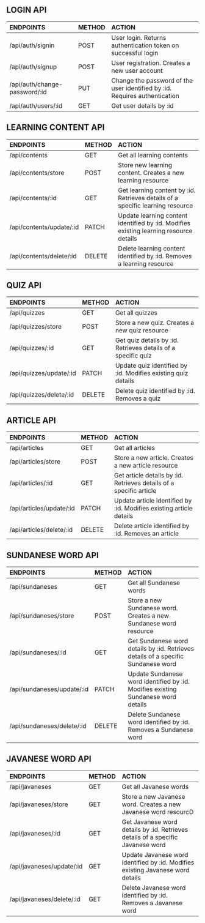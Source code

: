 ## LOGIN API 
| ENDPOINTS | METHOD | ACTION |
| :--------- | :--------- | :--------- |
| /api/auth/signin | POST | User login. Returns authentication token on successful login |
| /api/auth/signup | POST | User registration. Creates a new user account |
| /api/auth/change-password/:id | PUT | Change the password of the user identified by :id. Requires authentication |
| /api/auth/users/:id | GET | Get user details by :id |

## LEARNING CONTENT API 
| ENDPOINTS | METHOD | ACTION |
| :--------- | :--------- | :--------- |
| /api/contents | GET | Get all learning contents |
| /api/contents/store | POST | Store new learning content. Creates a new learning resource |
| /api/contents/:id | GET | Get learning content by :id. Retrieves details of a specific learning resource |
| /api/contents/update/:id | PATCH | Update learning content identified by :id. Modifies existing learning resource details |
| /api/contents/delete/:id | DELETE | Delete learning content identified by :id. Removes a learning resource |

## QUIZ API 
| ENDPOINTS | METHOD | ACTION |
| :--------- | :--------- | :--------- |
| /api/quizzes | GET | Get all quizzes |
| /api/quizzes/store | POST | Store a new quiz. Creates a new quiz resource |
| /api/quizzes/:id | GET | Get quiz details by :id. Retrieves details of a specific quiz |
| /api/quizzes/update/:id | PATCH | Update quiz identified by :id. Modifies existing quiz details |
| /api/quizzes/delete/:id | DELETE | Delete quiz identified by :id. Removes a quiz |

## ARTICLE API 
| ENDPOINTS | METHOD | ACTION |
| :--------- | :--------- | :--------- |
| /api/articles | GET | Get all articles |
| /api/articles/store | POST | Store a new article. Creates a new article resource |
| /api/articles/:id | GET | Get article details by :id. Retrieves details of a specific article |
| /api/articles/update/:id | PATCH | Update article identified by :id. Modifies existing article details |
| /api/articles/delete/:id | DELETE | Delete article identified by :id. Removes an article |

## SUNDANESE WORD API 
| ENDPOINTS | METHOD | ACTION |
| :--------- | :--------- | :--------- |
| /api/sundaneses | GET | Get all Sundanese words |
| /api/sundaneses/store | POST | Store a new Sundanese word. Creates a new Sundanese word resource |
| /api/sundaneses/:id | GET | Get Sundanese word details by :id. Retrieves details of a specific Sundanese word |
| /api/sundaneses/update/:id | PATCH | Update Sundanese word identified by :id. Modifies existing Sundanese word details |
| /api/sundaneses/delete/:id | DELETE | Delete Sundanese word identified by :id. Removes a Sundanese word |


## JAVANESE WORD API 
| ENDPOINTS | METHOD | ACTION |
| :--------- | :--------- | :--------- |
| /api/javaneses | GET | Get all Javanese words |
| /api/javaneses/store | GET | Store a new Javanese word. Creates a new Javanese word resourcD |
| /api/javaneses/:id | GET | Get Javanese word details by :id. Retrieves details of a specific Javanese word |
| /api/javaneses/update/:id | GET | Update Javanese word identified by :id. Modifies existing Javanese word details |
| /api/javaneses/delete/:id | GET | Delete Javanese word identified by :id. Removes a Javanese word |